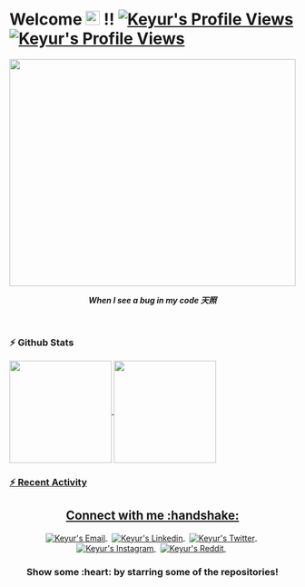 <!--Header-->
<h1> Welcome <img src="https://media1.tenor.com/images/c0c2264911d8cd4a688acd0542240f95/tenor.gif?itemid=7603564" width="25px" height="25px" > !!
<a href="#">
  <img alt="Keyur's Profile Views" src="https://komarev.com/ghpvc/?username=keyurbhogayata&color=blue" />
</a>
<a href="https://github.com/keyurbhogayata?tab=followers">
  <img alt="Keyur's Profile Views" src="https://img.shields.io/github/followers/keyurbhogayata.svg?style=flat&label=Follow" />
</a>
</h1>

<!--Mid GIF-->
</hr>
<p align="center">
<img align="center" src="https://media.giphy.com/media/CchzkJJ6UrQmQ/giphy.gif" width="100%" height="400px"/>
</p>
<p align="center"><i><b>When I see a bug in my code 天照 </b></i></p>
</hr>
</br>

### :zap: Github Stats

<p align="left">
<a href="https://github.com/keyurbhogayata">
  <img align="center" height="180px" src="https://github-readme-stats.anuraghazra1.vercel.app/api?username=imdeep2905&layout=compact&show_icons=true&theme=tokyonight&line_height=27&title_color=FFFFFF"
</a>
<a href="https://github.com/keyurbhogayata">
  <img align="center" height="180px" src="https://github-readme-stats.vercel.app/api/top-langs/?username=imdeep2905&layout=compact&&show_icons=true&theme=tokyonight&line_height=27&title_color=FFFFFF"
</a>
</p>

### :zap: Recent Activity
<!--START_SECTION:activity-->
<!-- 1. 🎉 Merged PR [#6](https://github.com/imdeep2905/Turing-Q-Learning/pull/6) in [imdeep2905/Turing-Q-Learning](https://github.com/imdeep2905/Turing-Q-Learning)
2. 🎉 Merged PR [#5](https://github.com/imdeep2905/Turing-Q-Learning/pull/5) in [imdeep2905/Turing-Q-Learning](https://github.com/imdeep2905/Turing-Q-Learning)
3. 💪 Opened PR [#5](https://github.com/imdeep2905/Turing-Q-Learning/pull/5) in [imdeep2905/Turing-Q-Learning](https://github.com/imdeep2905/Turing-Q-Learning)
4. 🎉 Merged PR [#4](https://github.com/imdeep2905/Turing-Q-Learning/pull/4) in [imdeep2905/Turing-Q-Learning](https://github.com/imdeep2905/Turing-Q-Learning)
5. 💪 Opened PR [#4](https://github.com/imdeep2905/Turing-Q-Learning/pull/4) in [imdeep2905/Turing-Q-Learning](https://github.com/imdeep2905/Turing-Q-Learning) -->
<!--END_SECTION:activity-->

<!--Social-->
<p align="center">
  <h2 align="center"> Connect with me :handshake:</h2>
</p>
<p align="center">
<a href="mailto:bhogayata.keyur@gmail.com" target="_blank">
  <img align="center" alt="Keyur's Email" src="https://img.icons8.com/fluent/48/000000/gmail--v2.png"/>
</a>
&nbsp;
<a href="https://www.linkedin.com/in/keyur-bhogayata-295a22183/" target="_blank">
  <img align="center" alt="Keyur's Linkedin" src="https://img.icons8.com/fluent/48/000000/linkedin.png"/>
</a>
&nbsp;
<!-- <a href="https://codeforces.com/profile/ZetaFunction" target="_blank">
  <img align="center" alt="Keyur's Codeforces" width="60px" src="https://lh3.googleusercontent.com/-9azrA7GgyNpNVfHRI5xLhRyy4OuqevecUAjUFFfpJccTGHkdd4oXYfw11Z5-jxlDRM=s200" />
</a>
&nbsp; -->
<!-- <a href="https://www.codechef.com/users/deep2905" target="_blank">
  <img align="center" alt="Keyur's CodeChef" width="48px" src="https://s3.amazonaws.com/codechef_shared/sites/default/files/uploads/pictures/811b20a47eac52b10c90ab82e0628e21.png"/>
</a>
&nbsp; -->
<a href="https://twitter.com/keyur_5999" target="_blank">
  <img align="center" alt="Keyur's Twitter" src="https://img.icons8.com/fluent/48/000000/twitter.png"/>
</a>
&nbsp;
<a href="https://www.instagram.com/keyur_5999/" target="_blank">
  <img align="center" alt="Keyur's Instagram" src="https://img.icons8.com/fluent/48/000000/instagram-new.png" />
</a>
&nbsp;
<a href="https://www.reddit.com/user/keyur5999" target="_blank">
  <img align="center" alt="Keyur's Reddit" src="https://img.icons8.com/fluent/48/000000/reddit.png" />
</a>
&nbsp;
<!-- <a href="https://t.me/imdeep2905" target="_blank">
  <img align="center" alt="Keyur's Telegram" src="https://img.icons8.com/color/48/000000/telegram-app.png" />
</a>
&nbsp; -->
<!-- <a href="https://discord.gg/qFYW3Ks" target="_blank">
  <img align="center" alt="Keyur's Discord" src="https://img.icons8.com/fluent/48/000000/discord-logo.png" />
</a>
&nbsp; -->
</p>

<h3 align="center">Show some :heart: by starring some of the repositories!</h3>

<!--OLD-->
<!--<h3 align="center">Show some <img src="https://media.giphy.com/media/l0K4kWJir91VEoa1W/giphy.gif" width="75px" > by starring some of the repositories!</h3>-->
<!--<img src="https://github-readme-quotes.herokuapp.com/quote?theme=tokyonight" /> -->
